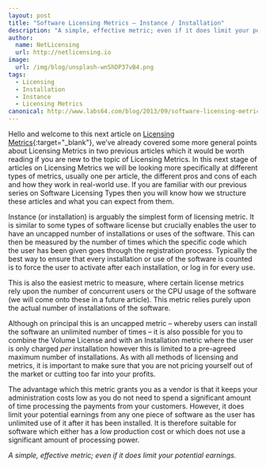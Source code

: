 ```yaml
---
layout: post
title: "Software Licensing Metrics – Instance / Installation"
description: "A simple, effective metric; even if it does limit your potential earnings"
author:
  name: NetLicensing
  url: http://netlicensing.io
image:
  url: /img/blog/unsplash-wnShDP37vB4.png
tags:
  - Licensing
  - Installation
  - Instance
  - Licensing Metrics
canonical: http://www.labs64.com/blog/2013/09/software-licensing-metrics-instance-installation/
---
```


Hello and welcome to this next article on [Licensing Metrics](https://www.google.com/search?q=site%3Anetlicensing.io%20Software%20Licensing%20Metrics "Software Licensing Metrics"){:target="_blank"}, we’ve already covered some more general points about Licensing Metrics in two previous articles which it would be worth reading if you are new to the topic of Licensing Metrics. In this next stage of articles on Licensing Metrics we will be looking more specifically at different types of metrics, usually one per article, the different pros and cons of each and how they work in real-world use. If you are familiar with our previous series on Software Licensing Types then you will know how we structure these articles and what you can expect from them.

Instance (or installation) is arguably the simplest form of licensing metric. It is similar to some types of software license but crucially enables the user to have an uncapped number of installations or uses of the software. This can then be measured by the number of times which the specific code which the user has been given goes through the registration process. Typically the best way to ensure that every installation or use of the software is counted is to force the user to activate after each installation, or log in for every use.

This is also the easiest metric to measure, where certain license metrics rely upon the number of concurrent users or the CPU usage of the software (we will come onto these in a future article). This metric relies purely upon the actual number of installations of the software.

Although on principal this is an uncapped metric – whereby users can install the software an unlimited number of times – it is also possible for you to combine the Volume License and with an Installation metric where the user is only charged _per_ installation however this is limited to a pre-agreed maximum number of installations. As with all methods of licensing and metrics, it is important to make sure that you are not pricing yourself out of the market or cutting too far into your profits.

The advantage which this metric grants you as a vendor is that it keeps your administration costs low as you do not need to spend a significant amount of time processing the payments from your customers. However, it does limit your potential earnings from any one piece of software as the user has unlimited use of it after it has been installed. It is therefore suitable for software which either has a low production cost or which does not use a significant amount of processing power.

_A simple, effective metric; even if it does limit your potential earnings._

